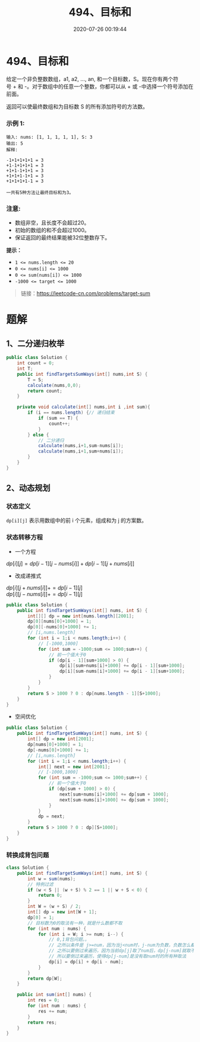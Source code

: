 ﻿---
title: 494、目标和
categories:
- leetcode
tags:
  - 数组
  - 动态规划
  - 回溯
date: 2020-07-26 00:19:44
---

# 494、目标和
给定一个非负整数数组，a1, a2, ..., an, 和一个目标数，S。现在你有两个符号 + 和 -。对于数组中的任意一个整数，你都可以从 + 或 -中选择一个符号添加在前面。

返回可以使最终数组和为目标数 S 的所有添加符号的方法数。

### 示例 1:
```
输入: nums: [1, 1, 1, 1, 1], S: 3
输出: 5
解释: 

-1+1+1+1+1 = 3
+1-1+1+1+1 = 3
+1+1-1+1+1 = 3
+1+1+1-1+1 = 3
+1+1+1+1-1 = 3

一共有5种方法让最终目标和为3。
```
### 注意:

- 数组非空，且长度不会超过20。
- 初始的数组的和不会超过1000。
- 保证返回的最终结果能被32位整数存下。

**提示：**

- `1 <= nums.length <= 20`
- `0 <= nums[i] <= 1000`
- `0 <= sum(nums[i]) <= 1000`
- `-1000 <= target <= 1000`


> 链接：https://leetcode-cn.com/problems/target-sum

# 题解

## 1、二分递归枚举

```java
public class Solution {
    int count = 0;
    int T;
    public int findTargetsSumWays(int[] nums,int S) {
        T = S;
        calculate(nums,0,0);
        return count;
    }

    private void calculate(int[] nums,int i ,int sum){
        if (i == nums.length) {// 递归结束
            if (sum == T) {
                count++;
            }
        } else {
            // 二分递归
            calculate(nums,i+1,sum-nums[i]);
            calculate(nums,i+1,sum+nums[i]);
        }
    }
}
```

## 2、动态规划
### 状态定义
`dp[i][j]` 表示用数组中的前 i 个元素，组成和为 j 的方案数。
### 状态转移方程
- 一个方程   

$dp[i][j] = dp[i - 1][j - nums[i]] + dp[i - 1][j + nums[i]]$
- 改成递推式   

$dp[i][j + nums[i]] += dp[i - 1][j]$   
$dp[i][j - nums[i]] += dp[i - 1][j]$
```java
public class Solution {
    public int findTargetSumWays(int[] nums, int S) {
        int[][] dp = new int[nums.length][2001];
        dp[0][nums[0]+1000] = 1;
        dp[0][-nums[0]+1000] += 1;
        // [i,nums.length]
        for (int i = 1;i < nums.length;i++) {
            // [-1000,1000]
            for (int sum = -1000;sum <= 1000;sum++) {
                // 前一个值大于0
                if (dp[i - 1][sum+1000] > 0) {
                    dp[i][sum+nums[i]+1000] += dp[i - 1][sum+1000];
                    dp[i][sum-nums[i]+1000] += dp[i - 1][sum+1000];
                }
            }
        }
        return S > 1000 ? 0 : dp[nums.length - 1][S+1000];
    }
}
```

- 空间优化
```java
public class Solution {
    public int findTargetSumWays(int[] nums, int S) {
        int[] dp = new int[2001];
        dp[nums[0]+1000] = 1;
        dp[-nums[0]+1000] += 1;
        // [i,nums.length]
        for (int i = 1;i < nums.length;i++) {
            int[] next = new int[2001];
            // [-1000,1000]
            for (int sum = -1000;sum <= 1000;sum++) {
                // 前一个值大于0
                if (dp[sum + 1000] > 0) {
                    next[sum+nums[i]+1000] += dp[sum + 1000];
                    next[sum-nums[i]+1000] += dp[sum + 1000];
                }
            }
            dp = next;
        }
        return S > 1000 ? 0 : dp][S+1000];
    }
}
```
### 转换成背包问题

```java
class Solution {
    public int findTargetSumWays(int[] nums, int S) {
        int w = sum(nums);
        // 特例过滤
        if (w < S || (w + S) % 2 == 1 || w + S < 0) {
            return 0;
        }
        int W = (w + S) / 2;
        int[] dp = new int[W + 1];
        dp[0] = 1;
        // 目标数为0的取法有一种，就是什么数都不取
        for (int num : nums) {
            for (int i = W; i >= num; i--) {
                // 0,1背包问题。。
                // 之所以条件是 j>=num，因为当j<num时，j-num为负数，负数怎么都取不到，所以这种情况要排除掉
                // 之所以要倒过来遍历，因为当前dp[j]取了num后，dp[j-num]就取不到num了，
                // 所以要倒过来遍历，使得dp[j-num]是没有取num时的所有种取法
                dp[i] = dp[i] + dp[i - num];
            }
        }
        return dp[W];
    }

    public int sum(int[] nums) {
        int res = 0;
        for (int num : nums) {
            res += num;
        }
        return res;
    }
}
```